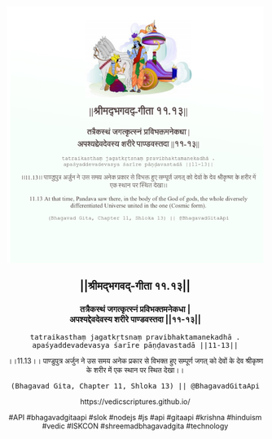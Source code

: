 <img src="../../asset/BG_11_13.png"/>
<center><h2>||श्रीमद्‍भगवद्‍-गीता ११.१३||</h2>
<h3>तत्रैकस्थं जगत्कृत्स्नं प्रविभक्तमनेकधा |<br/>अपश्यद्देवदेवस्य शरीरे पाण्डवस्तदा ||११-१३||</h3>
<pre>tatraikasthaṃ jagatkṛtsnaṃ pravibhaktamanekadhā .<br/>apaśyaddevadevasya śarīre pāṇḍavastadā ||11-13||</pre>
<p>।।11.13।। पाण्डुपुत्र अर्जुन ने उस समय अनेक प्रकार से विभक्त हुए सम्पूर्ण जगत् को देवों के देव श्रीकृष्ण के शरीर में एक स्थान पर स्थित देखा।।</p>
<pre>(Bhagavad Gita, Chapter 11, Shloka 13) || @BhagavadGitaApi</pre><p>https://vedicscriptures.github.io/</p><p>#API #bhagavadgitaapi #slok #nodejs #js #api #gitaapi #krishna #hinduism #vedic #ISKCON #shreemadbhagavadgita #technology</p></center>